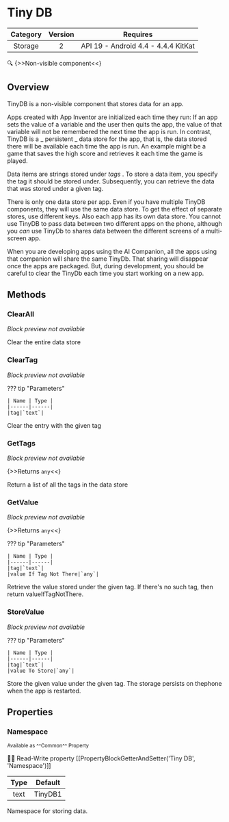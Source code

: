 # Tiny DB

| Category | Version | Requires |
|:--------:|:-------:|:--------:|
|Storage|2|API 19 - Android 4.4 - 4.4.4 KitKat|

:mag: {>>Non-visible component<<}

## Overview

TinyDB is a non-visible component that stores data for an app. 

 Apps created with App Inventor are initialized each time they run: If an app sets the value of a variable and the user then quits the app, the value of that variable will not be remembered the next time the app is run. In contrast, TinyDB is a _ persistent _ data store for the app, that is, the data stored there will be available each time the app is run. An example might be a game that saves the high score and retrieves it each time the game is played. <!--<p--> 

 Data items are strings stored under _tags_ . To store a data item, you specify the tag it should be stored under. Subsequently, you can retrieve the data that was stored under a given tag. 

 There is only one data store per app. Even if you have multiple TinyDB components, they will use the same data store. To get the effect of separate stores, use different keys. Also each app has its own data store. You cannot use TinyDB to pass data between two different apps on the phone, although you _can_ use TinyDb to shares data between the different screens of a multi-screen app. 

 

When you are developing apps using the AI Companion, all the apps using that companion will share the same TinyDb. That sharing will disappear once the apps are packaged. But, during development, you should be careful to clear the TinyDb each time you start working on a new app.

## Methods

### ClearAll

_Block preview not available_

Clear the entire data store

### ClearTag

_Block preview not available_

??? tip "Parameters"

    | Name | Type |
    |------|------|
    |tag|`text`|


Clear the entry with the given tag

### GetTags

_Block preview not available_

{>>Returns `any`<<}

Return a list of all the tags in the data store

### GetValue

_Block preview not available_

{>>Returns `any`<<}

??? tip "Parameters"

    | Name | Type |
    |------|------|
    |tag|`text`|
    |value If Tag Not There|`any`|


Retrieve the value stored under the given tag. If there's no such tag, then return valueIfTagNotThere.

### StoreValue

_Block preview not available_

??? tip "Parameters"

    | Name | Type |
    |------|------|
    |tag|`text`|
    |value To Store|`any`|


Store the given value under the given tag. The storage persists on thephone when the app is restarted.

## Properties

### Namespace

<small>Available as ^^Common^^ Property</small>

:eyes::pencil: Read-Write property
[[PropertyBlockGetterAndSetter('Tiny DB', 'Namespace')]]

| Type | Default |
|:----:|:-------:|
|text|TinyDB1|

Namespace for storing data.